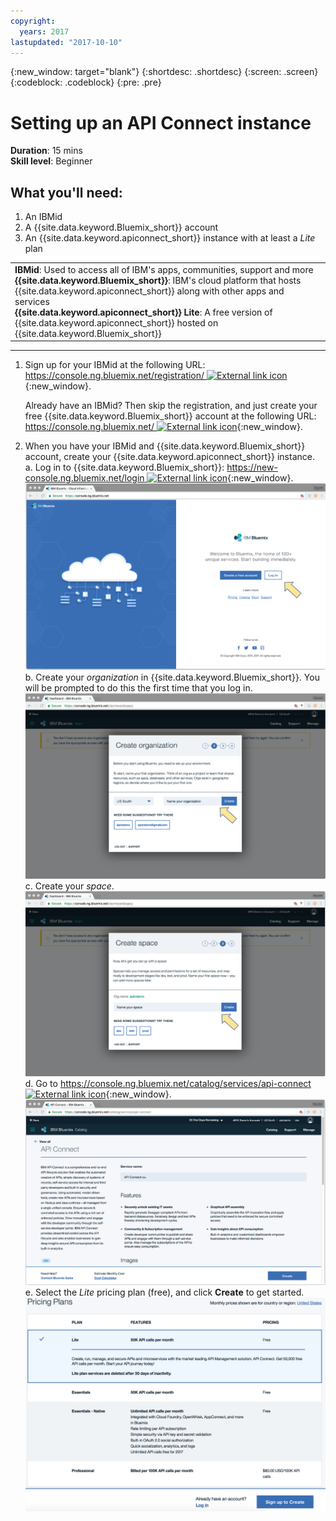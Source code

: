 ```yaml
---
copyright:
  years: 2017
lastupdated: "2017-10-10"
---
```


{:new_window: target="blank"}
{:shortdesc: .shortdesc}
{:screen: .screen}
{:codeblock: .codeblock}
{:pre: .pre}

# Setting up an API Connect instance
**Duration**: 15 mins  
**Skill level**: Beginner  


## What you'll need:
1. An IBMid
2. A {{site.data.keyword.Bluemix_short}} account
3. An {{site.data.keyword.apiconnect_short}} instance with at least a _Lite_ plan


<table>
  <tr><td><b>IBMid</b>: Used to access all of IBM's apps, communities, support and more
    <br>
    <b>{{site.data.keyword.Bluemix_short}}</b>: IBM's cloud platform that hosts {{site.data.keyword.apiconnect_short}} along with other apps and services<br>
    <b>{{site.data.keyword.apiconnect_short}} Lite</b>: A free version of {{site.data.keyword.apiconnect_short}} hosted on {{site.data.keyword.Bluemix_short}}</td></tr>
  </table>  


---


1. Sign up for your IBMid at the following URL: [https://console.ng.bluemix.net/registration/ ![External link icon](../../../icons/launch-glyph.svg "External link icon")](https://console.ng.bluemix.net/registration/){:new_window}.

	Already have an IBMid? Then skip the registration, and just create your free {{site.data.keyword.Bluemix_short}} account at the following URL: [https://console.ng.bluemix.net/ ![External link icon](../../../icons/launch-glyph.svg "External link icon")](https://console.ng.bluemix.net/){:new_window}.  

2. When you have your IBMid and {{site.data.keyword.Bluemix_short}} account, create your {{site.data.keyword.apiconnect_short}} instance.  
  a. Log in to {{site.data.keyword.Bluemix_short}}: [https://new-console.ng.bluemix.net/login ![External link icon](../../../icons/launch-glyph.svg "External link icon")](https://new-console.ng.bluemix.net/login){:new_window}.  
  ![](images/prereqs-1.png)  
  b. Create your _organization_ in {{site.data.keyword.Bluemix_short}}. You will be prompted to do this the first time that you log in.  
  ![](images/prereqs-2.png)
  c. Create your _space_.  
  ![](images/prereqs-3.png)
  d. Go to [https://console.ng.bluemix.net/catalog/services/api-connect ![External link icon](../../../icons/launch-glyph.svg "External link icon")](https://console.ng.bluemix.net/catalog/services/api-connect){:new_window}.  
  ![](images/prereqs-4.png)  
  e. Select the _Lite_ pricing plan (free), and click **Create** to get started.  
  ![](images/lite-plan.png)  